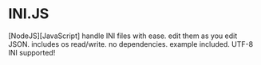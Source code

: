 # INI.JS
[NodeJS][JavaScript] handle INI files with ease. edit them as you edit JSON. includes os read/write. no dependencies. example included. UTF-8 INI supported!
